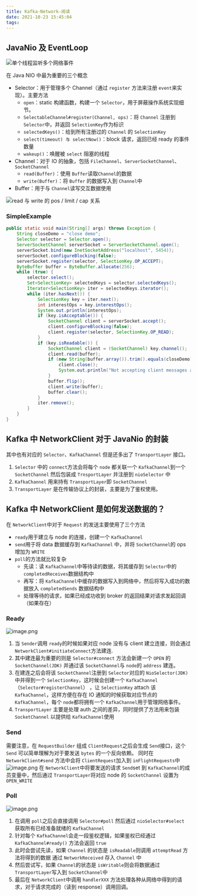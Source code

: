 ```yaml
---
title: Kafka-Network-阅读
date: 2021-10-23 15:45:04
tags:
---
```


## JavaNio 及 EventLoop
![单个线程监听多个网络事件](/images/kafka_network/image_1.png "单个线程监听多个网络事件")


<!-- more -->

在 Java NIO 中最为重要的三个概念

- Selector：用于管理多个 Channel（通过 `register` 方法来注册 `event`来实现）。主要方法
   - `open`：static 构建函数，构建一个 `Selector`，用于屏蔽操作系统实现细节。
   - `SelectableChannel#register(Channel, ops)`：将 `Channel` 注册到 `Selector`中，并返回 `SelectionKey`作为标识
   - `selectedKeys()`：给到所有注册过的 `Channel` 的 `SelectionKey`
   - `select(timeout) 与 selectNow()`：block 请求，返回已经 ready 的事件数量
   - `wakeup()`：唤醒被 `select` 阻塞的线程
- Channel：对于 IO 的抽象，包括 `FileChannel`、`ServerSocketChannel`、`SocketChannel`
   - `read(Buffer)`：使用 `Buffer`读取`Channel`的数据
   - `write(Buffer)`：将 `Buffer` 的数据写入到 `Channel`中
- Buffer：用于与 `Channel`读写交互数据使用

![read 与 write 的 pos / limit / cap 关系](/images/kafka_network/image_2.png "read 与 write 的 pos / limit / cap 关系")
### SimpleExample
```java
public static void main(String[] args) throws Exception {
    String closeDemo = "close demo";
    Selector selector = Selector.open();
    ServerSocketChannel serverSocket = ServerSocketChannel.open();
    serverSocket.bind(new InetSocketAddress("localhost", 5454));
    serverSocket.configureBlocking(false);
    serverSocket.register(selector, SelectionKey.OP_ACCEPT);
    ByteBuffer buffer = ByteBuffer.allocate(256);
    while (true) {
        selector.select();
        Set<SelectionKey> selectedKeys = selector.selectedKeys();
        Iterator<SelectionKey> iter = selectedKeys.iterator();
        while (iter.hasNext()) {
            SelectionKey key = iter.next();
            int interestOps = key.interestOps();
            System.out.println(interestOps);
            if (key.isAcceptable()) {
                SocketChannel client = serverSocket.accept();
                client.configureBlocking(false);
                client.register(selector, SelectionKey.OP_READ);
            }
            if (key.isReadable()) {
                SocketChannel client = (SocketChannel) key.channel();
                client.read(buffer);
                if (new String(buffer.array()).trim().equals(closeDemo)) {
                    client.close();
                    System.out.println("Not accepting client messages anymore");
                }
                buffer.flip();
                client.write(buffer);
                buffer.clear();
            }
            iter.remove();
        }
    }
}
```
## Kafka 中 NetworkClient 对于 JavaNio 的封装
其中也有对应的 `Selector`、`KafkaChannel` 但是还多出了 `TransportLayer` 接口。

1. `Selector` 中的 `connect`方法会将每个 `node` 都关联一个 `KafkaChannel`到一个 `SocketChannel` 然后包装成 `TrnsportLayer` 并注册到 `nioSelector` 中
2. `KafkaChannel` 用来持有 `TransportLayer`即 `SocketChannel` 
3. `TransportLayer` 是在传输协议上的封装，主要是为了鉴权使用。
## Kafka 中 NetworkClient 是如何发送数据的？
在 `NetworkClient`中对于 `Request` 的发送主要使用了三个方法

- `ready`用于建立与 node 的连接，创建一个 `KafkaChannel`
- `send`用于将 data 数据缓存到 `KafkaChannel` 中，并将 `SocketChannel`的 ops 增加为 `WRITE`
- `poll`的方法就比较复杂
   - 先读：读 `KafkaChannel`中等待读的数据，将其缓存到 `Selector`中的 `completedReceives `数据结构中
   - 再写：将 `KafkaChannel`中缓存的数据写入到网络中，然后将写入成功的数据放入 `completedSends ` 数据结构中
   - 处理等待的请求，如果已经成功收到 broker 的返回结果对请求发起回调（如果存在）
### Ready



![image.png](/images/kafka_network/image_3.png)

1. 当 `Sender`调用 `ready`的时候如果对应 node 没有与 client 建立连接，则会通过 `NetworkClient#initiateConnect `方法建连.
2. 其中建连最为重要的则是 `Selector#connect` 方法会新建一个 `OPEN` 的 `SocketChannel(JDK)` 并通过该 `SocketChannel`与 `node`的 `address` 建连。
3. 在建连之后会将该 `SocketChannel`注册到 `Selector`对应的 `NioSelector(JDK)`中并得到一个 `SelectionKey`，这时候会创建一个 `KafkaChannel`（`Selector#registerChannel`） ，让 `SelectionKey` attach 该 `KafkaChannel`，这样方便在存在 IO 通知的时候获取对应节点的 `KafkaChannel`，每个 `node`都将拥有一个 `KafkaChannel`用于管理网络事件。
4. `TransportLayer` 主要是处理 auth 之间的差异，同时提供了方法用来包装 `SocketChannel` 以提供给 `KafkaChannel`使用
### Send
需要注意，在 `RequestBuilder` 组成 `ClientRequest`之后会生成 `Send`接口，这个 `Send` 可以简单理解为对于要发送 `bytes` 的一个反向依赖。
同时在 `NetworkClient#send` 方法中会将 `ClientRequest`加入到 `inFlightRequests`中
![image.png](/images/kafka_network/image_4.png)
在 `NetworkClient`中将要发送的请求 `Send`set 到 `KafkaChannel`的成员变量中，然后通过 `TransportLayer`将对应 node 的 `SocketChannel` 设置为 `OPEN_WRITE`
### Poll


![image.png](/images/kafka_network/image_5.png)

1. 在调用 `poll`之后会直接调用 `Selector#poll` 然后通过 `nioSelector#select` 获取所有已经准备就绪的 `KafkaChannel`
2. 针对每个 `KafkaChannel`会走一段鉴权逻辑，如果鉴权已经通过 `KafkaChannel#ready()` 方法会返回 `true`
3. 此时会尝试先读，如果 `Channel` 的状态是 `isReadable `则调用 `attemptRead` 方法将得到的数据 通过 `NetworkReceived` 存入 `Channel` 中
4. 然后尝试写，如果 `Channel`的状态是 `isWritable`则会将数据通过 `TransportLayer `写入到 `SocketChannel`中
5. 最后在 `NetworkClient`中调用 `handlerXXX` 方法处理各种从网络中得到的请求，对于请求完成的（读到 response）调用回调。 
